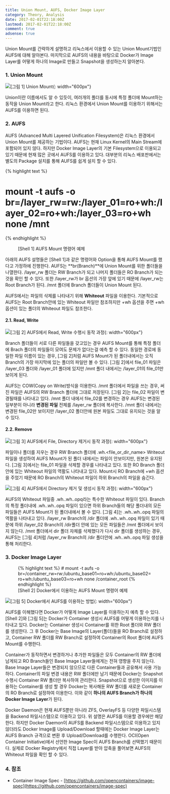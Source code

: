 ```yaml
---
title: Union Mount, AUFS, Docker Image Layer
category: Theory, Analysis
date: 2017-02-01T22:18:00Z
lastmod: 2017-02-01T22:18:00Z
comment: true
adsense: true
---
```


Union Mount를 간략하게 설명하고 리눅스에서 이용할 수 있는 Union Mount기법인 AUFS에 대해 알아본다. 마지막으로 AUFS의 내용을 바탕으로 Docker가 Image Layer를 어떻게 하나의 Image로 만들고 Snapshot을 생성하는지 알아본다.

### 1. Union Mount

![[그림 1] Union Mount]({{site.baseurl}}/images/theory_analysis/Union_Mount_AUFS_Docker_Image_Layer/Union_Mount.PNG){: width="600px"}

Union이란 이름에서도 알 수 있듯이, 여러개의 폴더를 동시에 특정 폴더에 Mount하는 동작을 Union Mount라고 한다. 리눅스 환경에서 Union Mount를 이용하기 위해서는 AUFS를 이용하면 된다.

### 2. AUFS

AUFS (Advanced Multi Layered Unification Filesystem)은 리눅스 환경에서 Union Mount를 제공하는 기법이다. AUFS는 현재 Linux Kernel의 Main Stream에 포함되어 있지 않다. 하지만 Docker Image Layer의 기본 Filesystem으로 이용되고 있기 때문에 현재 많은 곳에서 AUFS를 이용하고 있다. 대부분의 리눅스 배포판에서는 별도의 Package 설치를 통해 AUFS를 쉽게 설치 할 수 있다.

{% highlight text %}
# mount -t aufs -o br=/layer_rw=rw:/layer_01=ro+wh:/layer_02=ro+wh:/layer_03=ro+wh none /mnt
{% endhighlight %}
<figure>
<figcaption class="caption">[Shell 1] AUFS Mount 명령어 예제</figcaption>
</figure>

아래의 AUFS 설명들은 [Shell 1]과 같은 명령어와 Option을 통해 AUFS Mount를 했다고 가정하에 진행한다. AUFS는 **br(Branch)**에 Union Mount를 위한 폴더들을 나열한다. /layer_rw 폴더는 RW Branch가 되고 나머지 폴더들은 RO Branch가 되는것을 확인 할 수 있다. 또한 /layer_rw가 br 옵션의 가장 앞에 있기 때문에 /layer_rw는 Root Branch가 된다. /mnt 폴더에 Branch 폴더들이 Union Mount 된다.

AUFS에서는 파일의 삭제를 나타내기 위해 **Whiteout** 파일을 이용한다. 기본적으로 AUFS는 Root Branch안에 있는 Whiteout 파일만 참조하지만 +wh 옵션을 주면 +wh 옵션이 있는 폴더의 Whiteout 파일도 참조한다.

#### 2.1. Read, Write

![[그림 2] AUFS에서 Read, Write 수행시 동작 과정]({{site.baseurl}}/images/theory_analysis/Union_Mount_AUFS_Docker_Image_Layer/AUFS_Read_Write.PNG){: width="600px"}

Branch 폴더들이 서로 다른 파일들을 갖고있는 경우 AUFS Mount를 통해 특정 폴더에 Brach 폴더의 파일들이 모여도 문제가 없다는걸 예측 할 수 있다. 동일한 경로에 동일한 파일 이름이 있는 경우, [그림 2]처럼 AUFS Mount가 된 폴더내에서는 오직 Branch의 가장 마지막에 있는 폴더의 파일만 볼 수 있다. [그림 2]에서 file_01 파일은 /layer_03 폴더와 /layer_01 폴더에 있지만 /mnt 폴더 내에서는 /layer_01의 file_01만 보이게 된다.

AUFS는 COW(Copy on Write)방식을 이용한다. /mnt 폴더에서 파일을 쓰는 경우, 써진 파일은 AUFS의 RW Branch 폴더에 그대로 저장된다. [그림 2]는 file_02 파일이 변경될때를 나타내고 있다. /mnt 폴더 내에서 file_02를 변경하는 경우 AUFS는 변경된 일부분이 아니라 **변경된 파일** 전체를 /layer_rw 폴더에 복사한다. /mnt 폴더 내에서는 변경된 file_02만 보이지만 /layer_02 폴더안에 원본 파일도 그대로 유지되는 것을 알 수 있다.

#### 2.2. Remove

![[그림 3] AUFS에서 File, Directory 제거시 동작 과정]({{site.baseurl}}/images/theory_analysis/Union_Mount_AUFS_Docker_Image_Layer/AUFS_Remove.PNG){: width="600px"}

파일이나 폴더를 지우는 경우 RW Branch 폴더에 .wh.<file_or_dir_name> Writeout 파일을 생성하여 AUFS Mount가 된 폴더 내에서는 파일이 안보이지만, 원본은 유지된다. [그림 3]에서는 file_01 파일을 삭제할 경우를 나타내고 있다. 또한 RO Branch 폴더안에 있는 Whiteout 파일의 역활도 나타내고 있다. Mount시 RO Branch에 +wh 옵션을 주었기 때문에 RO Branch의 Whiteout 파일이 하위 Branch의 파일을 숨긴다.

![[그림 4] AUFS에서 Directory 제거 및 생성시 동작 과정]({{site.baseurl}}/images/theory_analysis/Union_Mount_AUFS_Docker_Image_Layer/AUFS_Remove_opq.PNG){: width="600px"}

AUFS의 Whiteout 파일중 .wh..wh..opq라는 특수한 Whiteout 파일이 있다. Branch의 특정 폴더내에 .wh..wh..opq 파일이 있으면 하위 Branch들의 해당 폴더내의 모든 파일들은 AUFS Mount가 된 폴더내에서 볼 수 없다. [그림 4]는 .wh..wh..opq 파일의 역활을 나타내고 있다. /layer_rw Branch의 /dir 폴더에 .wh..wh..opq 파일이 있기 때문에 하위 /layer_02 Branch의 /dir폴더 안에 있는 모든 파일들은 /mnt 폴더에서 보이지 않는다. /mnt 폴더에서 dir 폴더 자체를 삭제했다가 다시 dir 폴더를 생성하는 경우, AUFS는 [그림 4]처럼 /layer_rw Branch의 /dir 폴더안에 .wh..wh..opq 파일 생성을 통해 처리한다.

### 3. Docker Image Layer

<figure>
{% highlight text %}
# mount -t aufs -o br=/container_rw=rw:/ubuntu_base01=ro+wh:/ubuntu_base02=ro+wh:/ubuntu_base03=ro+wh none /container_root
{% endhighlight %}
<figcaption class="caption">[Shell 2] Docker에서 이용하는 AUFS Mount 명령어 예제</figcaption>
</figure>

![[그림 5] Docker에서 AUFS를 이용하는 방법]({{site.baseurl}}/images/theory_analysis/Union_Mount_AUFS_Docker_Image_Layer/Docker_Image_Layer.PNG){: width="600px"}

AUFS를 이해했다면 Docker가 어떻게 Image Layer를 이용하는지 예측 할 수 있다. [Shell 2]와 [그림 5]는 Docker가 Container 생성시 AUFS를 어떻게 이용하는지를 나타내고 있다. Docker는 Container 생성시 Container를 위한 Root 폴더와 RW 폴더를 생성한다. 그 후 Docker는 Base Image의 Layer(폴더)들을 RO Branch로 설정하고, Container RW 폴더를 RW Branch로 설정하여 Container의 Root 폴더에 AUFS Mount를 수행한다.

Container가 동작하면서 변경하거나 추가한 파일들은 모두 Container의 RW 폴더에 남게되고 RO Branch들인 Base Image Layer들에게는 전혀 영향을 주지 않는다. Base Image Layer들은 변경되지 않으므로 다른 Container들과 공유해서 사용 가능하다. Container의 파일 변경 내용은 RW 폴더에만 남기 때문에 Docker는 Snapshot 수행시 Container RW 폴더만 복사하여 관리한다. Snapshot으로 생성한 이미지를 이용하는 Container를 생성 할 경우 Docker는 복사해둔 RW 폴더를 새로운 Container의 RO Branch로 설정하여 이용한다. 이와 같이 **하나의 AUFS Branch가 하나의 Docker Image Layer**가 된다.

Docker Daemon은 현재 AUFS뿐만 아니라 ZFS, OverlayFS 등 다양한 파일시스템을 Backend 파일시스템으로 이용하고 있다. 위 설명은 AUFS를 이용할 경우에만 해당한다. 하지만 Docker Daemon이 AUFS를 Backend 파일시스템으로 이용하고 있지 않더라도 Docker Image를 Upload/Download 할때에는 Docker Image Layer는 AUFS Branch 규격으로 변환 후 Upload/Download를 수행한다. OCI(Open Container Initiative)에서 선언한 Image Spec이 AUFS Branch를 선택했기 때문이다. 실제로 Docker Registry에서 직접 Layer를 받아 압축을 풀어보면 AUFS의 Whiteout 파일을 확인 할 수 있다.

### 4. 참조

* Container Image Spec - [https://github.com/opencontainers/image-spec](https://github.com/opencontainers/image-spec)
